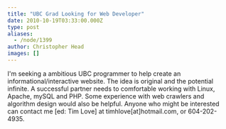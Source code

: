 ```yaml
---
title: "UBC Grad Looking for Web Developer"
date: 2010-10-19T03:33:00.000Z
type: post
aliases:
  - /node/1399
author: Christopher Head
images: []
---
```


<div class="field field-name-body field-type-text-with-summary field-label-hidden"><div class="field-items"><div class="field-item even"><p>I&apos;m seeking a ambitious UBC programmer to help create an informational/interactive website. The idea is original and the potential infinite. A successful partner needs to comfortable working with Linux, Apache, mySQL and PHP. Some experience with web crawlers and algorithm design would also be helpful. Anyone who might be interested can contact me [ed: Tim Love] at timhlove[at]hotmail.com, or 604-202-4935.</p>
</div></div></div>    <footer>
          </footer>
